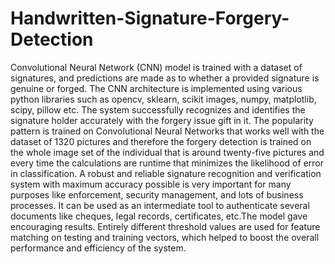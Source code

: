# Handwritten-Signature-Forgery-Detection
Convolutional Neural Network (CNN) model is trained with a dataset of signatures, and predictions are made as to whether a provided signature is genuine or forged. The CNN architecture is implemented using various python libraries such as opencv, sklearn, scikit images, numpy, matplotlib, scipy, pillow etc.
The system successfully recognizes and identifies the signature holder accurately with the
forgery issue gift in it. The popularity pattern is trained on Convolutional Neural Networks that
works well with the dataset of 1320 pictures and therefore the forgery detection is trained on the
whole image set of the individual that is around twenty-five pictures and every time the
calculations are runtime that minimizes the likelihood of error in classification.
A robust and reliable signature recognition and verification system with maximum
accuracy possible is very important for many purposes like enforcement, security management,
and lots of business processes. It can be used as an intermediate tool to authenticate several
documents like cheques, legal records, certificates, etc.The model gave encouraging results.
Entirely different threshold values are used for feature matching on testing and training vectors,
which helped to boost the overall performance and efficiency of the system.

